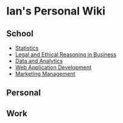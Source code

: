 
# Ian's Personal Wiki
<html>
  <body>
  <h2>School</h2>
<ul>
  <li><a href='/docs/Classes/stats/stats.html'>Statistics</a></li>
  <li><a href='/docs/Classes/LERB/lerb.html'>Legal and Ethical Reasoning in Business</a></li>
  <li><a href='/docs/Classes/D+A/d+a.html'>Data and Analytics</a></li>
  <li><a href='/docs/Classes/WAD/wad.html'>Web Application Development</a></li>
  <li><a href='/docs/Classes/MKTG/mktg.html'>Marketing Management</a></li>
</ul>
<h2>Personal</h2>
<h2>Work</h2>
  </body>
</html>
  
